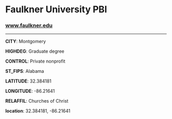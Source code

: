 # Faulkner University PBI
### www.faulkner.edu
---
**CITY**: Montgomery

**HIGHDEG**: Graduate degree

**CONTROL**: Private nonprofit

**ST_FIPS**: Alabama

**LATITUDE**: 32.384181

**LONGITUDE**: -86.21641

**RELAFFIL**: Churches of Christ

**location**: 32.384181, -86.21641